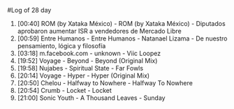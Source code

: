 #Log of 28 day

1. [00:40] ROM (by Xataka México) - ROM (by Xataka México) - Diputados aprobaron aumentar ISR a vendedores de Mercado Libre
1. [00:59] Entre Humanos - Entre Humanos - Natanael Lizama - De nuestro pensamiento, lógica y filosofía
1. [03:18] m.facebook.com - unknown - Viic Loopez
1. [19:52] Voyage - Beyond - Beyond (Original Mix)
1. [19:58] Nujabes - Spiritual State - Far Fowls
1. [20:14] Voyage - Hyper - Hyper (Original Mix)
1. [20:50] Chelou - Halfway to Nowhere - Halfway To Nowhere
1. [20:54] Crumb - Locket - Locket
1. [21:00] Sonic Youth - A Thousand Leaves - Sunday
